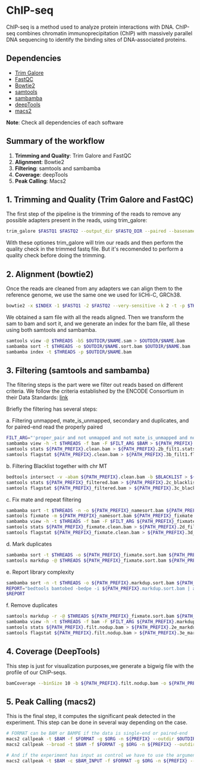 # ChIP-seq

ChIP-seq is a method used to analyze protein interactions with DNA. ChIP-seq combines chromatin immunoprecipitation (ChIP) with massively parallel DNA sequencing to identify the binding sites of DNA-associated proteins.

## Dependencies

* [Trim Galore](https://www.bioinformatics.babraham.ac.uk/projects/trim_galore/)  
* [FastQC](https://www.bioinformatics.babraham.ac.uk/projects/fastqc/)  
* [Bowtie2](http://bowtie-bio.sourceforge.net/bowtie2/index.shtml)  
* [samtools](https://github.com/samtools/samtools)  
* [sambamba](https://lomereiter.github.io/sambamba/)
* [deepTools](https://deeptools.readthedocs.io/en/develop/index.html)  
* [macs2](https://github.com/macs3-project/MACS/wiki/Install-macs2)  


**Note**: Check all dependencies of each software

## Summary of the workflow

1.  **Trimming and Quality**: Trim Galore and FastQC
2.  **Alignment**: Bowtie2
3.  **Filtering**: samtools and sambamba
4.  **Coverage**: deepTools
5.  **Peak Calling**: Macs2

## 1. Trimming and Quality (Trim Galore and FastQC)

The first step of the pipeline is the trimming of the reads to remove any possible adapters present in the reads, using trim_galore:

```bash
trim_galore $FASTQ1 $FASTQ2 --output_dir $FASTQ_DIR --paired --basename $NAME -a $ADAPTERS -A $ADAPTERS --fastqc_args '--outdir $OUTDIR/quality' --cores $THREADS"
```

With these optiones trim_galore will trim our reads and then perform the quality check in the trimmed fastq file. But it's recomended to perform a quality check before doing the trimming.

## 2. Alignment (bowtie2)

Once the reads are cleaned from any adapters we can align them to the reference genome, we use the same one we used for liCHi-C, GRCh38.

```bash
bowtie2 -x $INDEX -1 $FASTQ1 -2 $FASTQ2 --very-sensitive -k 2 -t -p $THREADS -S $OUTDIR/$NAME.sam
```

We obtained a sam file with all the reads aligned. Then we transform the sam to bam and sort it, and we generate an index for the bam file, all these using both samtools and sambamba.

```bash
samtools view -@ $THREADS -bS $OUTDIR/$NAME.sam > $OUTDIR/$NAME.bam
sambamba sort -t $THREADS -o $OUTDIR/$NAME.sort.bam $OUTDIR/$NAME.bam
sambamba index -t $THREADS -p $OUTDIR/$NAME.bam
```

## 3. Filtering (samtools and sambamba)

The filtering steps is the part were we filter out reads based on different criteria. We follow the criteria established by the ENCODE Consortium in their Data Standards: [link](https://docs.google.com/document/d/1lG_Rd7fnYgRpSIqrIfuVlAz2dW1VaSQThzk836Db99c/edit#)

Briefly the filtering has several steps:

a.  Filtering unmapped, mate_is_unmapped, secondary and duplicates, and for paired-end read the properly paired

```bash
FILT_ARG="'proper_pair and not unmapped and not mate_is_unmapped and not secondary_alignment and not duplicate'"
sambamba view -h -t $THREADS -f bam -F $FILT_ARG $BAM > ${PATH_PREFIX}.clean.bam
samtools stats ${PATH_PREFIX}.clean.bam > ${PATH_PREFIX}.2b_filt1.stats
samtools flagstat ${PATH_PREFIX}.clean.bam > ${PATH_PREFIX}.3b_filt1.flagstat
```

b.  Filtering Blacklist together with chr MT

```bash
bedtools intersect -v -abam ${PATH_PREFIX}.clean.bam -b $BLACKLIST > ${PATH_PREFIX}_filtered.bam
samtools stats ${PATH_PREFIX}_filtered.bam > ${PATH_PREFIX}.2c_blacklist.stats
samtools flagstat ${PATH_PREFIX}_filtered.bam > ${PATH_PREFIX}.3c_blacklist.flagstat
```

c.  Fix mate and repeat filtering

```bash
sambamba sort -t $THREADS -n -o ${PATH_PREFIX}_namesort.bam ${PATH_PREFIX}_filtered.bam
samtools fixmate -m ${PATH_PREFIX}_namesort.bam ${PATH_PREFIX}_fixmate.bam
sambamba view -h -t $THREADS -f bam -F $FILT_ARG ${PATH_PREFIX}_fixmate.bam > ${PATH_PREFIX}_fixmate.clean.bam
samtools stats ${PATH_PREFIX}_fixmate.clean.bam > ${PATH_PREFIX}.2d_filt2.stats
samtools flagstat ${PATH_PREFIX}_fixmate.clean.bam > ${PATH_PREFIX}.3d_filt2.flagstat
```

d.  Mark duplicates

```bash
sambamba sort -t $THREADS -o ${PATH_PREFIX}_fixmate.sort.bam ${PATH_PREFIX}_fixmate.clean.bam
samtools markdup -@ $THREADS ${PATH_PREFIX}_fixmate.sort.bam ${PATH_PREFIX}.markdup.bam
```

e.  Report library complexity

```bash
sambamba sort -n -t $THREADS -o ${PATH_PREFIX}.markdup.sort.bam ${PATH_PREFIX}.markdup.bam
REPORT="bedtools bamtobed -bedpe -i ${PATH_PREFIX}.markdup.sort.bam | awk 'BEGIN{OFS=\"\t\"}{print \$1,\$2,\$4,\$6,\$9,\$10}' | sort | uniq -c | awk 'BEGIN{mt=0;m0=0;m1=0;m2=0} (\$1==1){m1=m1+1} (\$1==2){m2=m2+1} {m0=m0+1} {mt=mt+\$1} END{printf \"%d\t%d\t%d\t%d\t%f\t%f\t%f\n\",mt,m0,m1,m2,m0/mt,m1/m0,m1/m2}' > ${PATH_PREFIX}.encode.qc"
$REPORT
```

f.  Remove duplicates

```bash
samtools markdup -r -@ $THREADS ${PATH_PREFIX}_fixmate.sort.bam ${PATH_PREFIX}.markdup.bam 2> ${PATH_PREFIX}.4e_markdup.txt
sambamba view -h -t $THREADS -f bam -F $FILT_ARG ${PATH_PREFIX}.markdup.bam | sambamba sort -t 10 /dev/stdin -o ${PATH_PREFIX}.filt.nodup.bam
samtools stats ${PATH_PREFIX}.filt.nodup.bam > ${PATH_PREFIX}.2e_markdup.stats
samtools flagstat ${PATH_PREFIX}.filt.nodup.bam > ${PATH_PREFIX}.3e_markdup.flagstat
```
## 4. Coverage (DeepTools)

This step is just for visualization purposes,we generate a bigwig file with the profile of our ChIP-seqs.

```bash
bamCoverage --binSize 10 -b ${PATH_PREFIX}.filt.nodup.bam -o ${PATH_PREFIX}.bw
```
## 5. Peak Calling (macs2)

This is the final step, it computes the significant peak detected in the experiment. This step can be done in several way depending on the case.

```bash
# FORMAT can be BAM or BAMPE if the data is single-end or paired-end
macs2 callpeak -t $BAM -f $FORMAT -g $ORG -n ${PREFIX} --outdir $OUTDIR/peaks # This is the default way, or narrow peak mode
macs2 callpeak --broad -t $BAM -f $FORMAT -g $ORG -n ${PREFIX} --outdir $OUTDIR/peaks # with --broad, we enable the broad peak mode for wider marks

# And if the experiment has input as control we have to use the argument -c, for example:
macs2 callpeak -t $BAM -c $BAM_INPUT -f $FORMAT -g $ORG -n ${PREFIX} --outdir $OUTDIR/peaks
```

